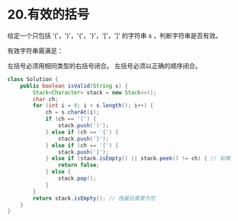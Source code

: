 # 20.有效的括号

给定一个只包括 '('，')'，'{'，'}'，'['，']' 的字符串 s ，判断字符串是否有效。

有效字符串需满足：

左括号必须用相同类型的右括号闭合。
左括号必须以正确的顺序闭合。

```java
class Solution {
    public boolean isValid(String s) {
        Stack<Character> stack = new Stack<>();
        char ch;
        for (int i = 0; i < s.length(); i++) {
            ch = s.charAt(i);
            if (ch == '(') {
                stack.push(')');
            } else if (ch == '{') {
                stack.push('}');
            } else if (ch == '[') {
                stack.push(']');
            } else if (stack.isEmpty() || stack.peek() != ch) { // 如果是右括号看是否和栈顶元素匹配
                return false;
            } else {
                stack.pop();
            }
        }
        return stack.isEmpty(); // 栈最后需要为空
    }
}
```

